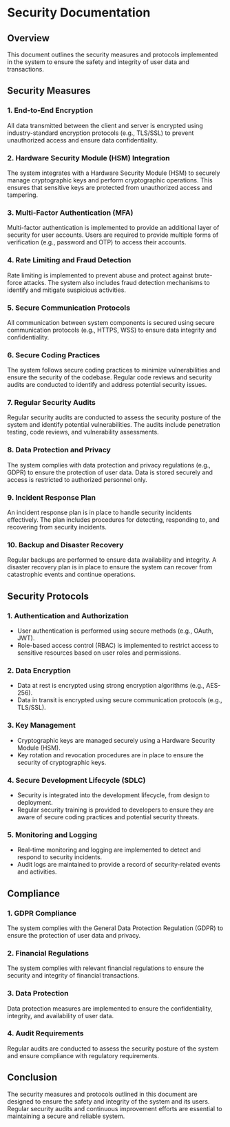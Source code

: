 # Security Documentation

## Overview

This document outlines the security measures and protocols implemented in the system to ensure the safety and integrity of user data and transactions.

## Security Measures

### 1. End-to-End Encryption
All data transmitted between the client and server is encrypted using industry-standard encryption protocols (e.g., TLS/SSL) to prevent unauthorized access and ensure data confidentiality.

### 2. Hardware Security Module (HSM) Integration
The system integrates with a Hardware Security Module (HSM) to securely manage cryptographic keys and perform cryptographic operations. This ensures that sensitive keys are protected from unauthorized access and tampering.

### 3. Multi-Factor Authentication (MFA)
Multi-factor authentication is implemented to provide an additional layer of security for user accounts. Users are required to provide multiple forms of verification (e.g., password and OTP) to access their accounts.

### 4. Rate Limiting and Fraud Detection
Rate limiting is implemented to prevent abuse and protect against brute-force attacks. The system also includes fraud detection mechanisms to identify and mitigate suspicious activities.

### 5. Secure Communication Protocols
All communication between system components is secured using secure communication protocols (e.g., HTTPS, WSS) to ensure data integrity and confidentiality.

### 6. Secure Coding Practices
The system follows secure coding practices to minimize vulnerabilities and ensure the security of the codebase. Regular code reviews and security audits are conducted to identify and address potential security issues.

### 7. Regular Security Audits
Regular security audits are conducted to assess the security posture of the system and identify potential vulnerabilities. The audits include penetration testing, code reviews, and vulnerability assessments.

### 8. Data Protection and Privacy
The system complies with data protection and privacy regulations (e.g., GDPR) to ensure the protection of user data. Data is stored securely and access is restricted to authorized personnel only.

### 9. Incident Response Plan
An incident response plan is in place to handle security incidents effectively. The plan includes procedures for detecting, responding to, and recovering from security incidents.

### 10. Backup and Disaster Recovery
Regular backups are performed to ensure data availability and integrity. A disaster recovery plan is in place to ensure the system can recover from catastrophic events and continue operations.

## Security Protocols

### 1. Authentication and Authorization
- User authentication is performed using secure methods (e.g., OAuth, JWT).
- Role-based access control (RBAC) is implemented to restrict access to sensitive resources based on user roles and permissions.

### 2. Data Encryption
- Data at rest is encrypted using strong encryption algorithms (e.g., AES-256).
- Data in transit is encrypted using secure communication protocols (e.g., TLS/SSL).

### 3. Key Management
- Cryptographic keys are managed securely using a Hardware Security Module (HSM).
- Key rotation and revocation procedures are in place to ensure the security of cryptographic keys.

### 4. Secure Development Lifecycle (SDLC)
- Security is integrated into the development lifecycle, from design to deployment.
- Regular security training is provided to developers to ensure they are aware of secure coding practices and potential security threats.

### 5. Monitoring and Logging
- Real-time monitoring and logging are implemented to detect and respond to security incidents.
- Audit logs are maintained to provide a record of security-related events and activities.

## Compliance

### 1. GDPR Compliance
The system complies with the General Data Protection Regulation (GDPR) to ensure the protection of user data and privacy.

### 2. Financial Regulations
The system complies with relevant financial regulations to ensure the security and integrity of financial transactions.

### 3. Data Protection
Data protection measures are implemented to ensure the confidentiality, integrity, and availability of user data.

### 4. Audit Requirements
Regular audits are conducted to assess the security posture of the system and ensure compliance with regulatory requirements.

## Conclusion

The security measures and protocols outlined in this document are designed to ensure the safety and integrity of the system and its users. Regular security audits and continuous improvement efforts are essential to maintaining a secure and reliable system.
